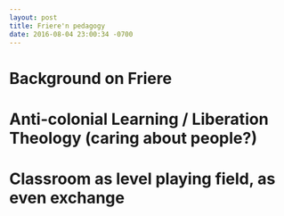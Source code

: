 ```yaml
---
layout: post
title: Friere'n pedagogy
date: 2016-08-04 23:00:34 -0700
---
```

# Background on Friere
# Anti-colonial Learning / Liberation Theology (caring about people?)
# Classroom as level playing field, as even exchange
